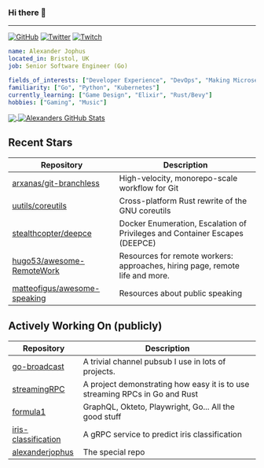 ### Hi there 👋

---

<a href="https://github.com/alexanderjophus"><img src="https://img.shields.io/github/followers/alexanderjophus.svg?label=GitHub&style=social" alt="GitHub"></a>
<a href="https://twitter.com/AlexanderJophus"><img src="https://img.shields.io/twitter/follow/AlexanderJophus?label=Twitter&style=social" alt="Twitter"></a>
<a href="https://twitch.tv/dejophus"><img src="https://img.shields.io/twitch/status/dejophus?style=social" alt="Twitch"></a>

```yaml
name: Alexander Jophus
located_in: Bristol, UK
job: Senior Software Engineer (Go)

fields_of_interests: ["Developer Experience", "DevOps", "Making Microservices Go Zoom"]
familiarity: ["Go", "Python", "Kubernetes"]
currently_learning: ["Game Design", "Elixir", "Rust/Bevy"]
hobbies: ["Gaming", "Music"]
```

<a href="https://github.com/alexanderjophus/alexanderjophus">
  <img align="center" src="https://github-readme-stats-git-masterrstaa-rickstaa.vercel.app/api/top-langs?username=alexanderjophus&hide=java,html,tex&langs_count=3&theme=vision-friendly-dark" />
</a>
<a href="https://github.com/alexanderjophus/alexanderjophus">
  <img align="center" src="https://github-readme-stats-git-masterrstaa-rickstaa.vercel.app/api?username=alexanderjophus&show_icons=true&line_height=27&count_private=true&theme=vision-friendly-dark" alt="Alexanders GitHub Stats" />
</a>

## Recent Stars
| Repository | Description |
|---|---|
| [arxanas/git-branchless](https://www.github.com/arxanas/git-branchless) | High-velocity, monorepo-scale workflow for Git |
| [uutils/coreutils](https://www.github.com/uutils/coreutils) | Cross-platform Rust rewrite of the GNU coreutils |
| [stealthcopter/deepce](https://www.github.com/stealthcopter/deepce) | Docker Enumeration, Escalation of Privileges and Container Escapes (DEEPCE) |
| [hugo53/awesome-RemoteWork](https://www.github.com/hugo53/awesome-RemoteWork) | Resources for remote workers: approaches, hiring page, remote life and more. |
| [matteofigus/awesome-speaking](https://www.github.com/matteofigus/awesome-speaking) | Resources about public speaking |

## Actively Working On (publicly)
| Repository | Description |
|---|---|
| [go-broadcast](https://www.github.com/alexanderjophus/go-broadcast) | A trivial channel pubsub I use in lots of projects. |
| [streamingRPC](https://www.github.com/alexanderjophus/streamingRPC) | A project demonstrating how easy it is to use streaming RPCs in Go and Rust |
| [formula1](https://www.github.com/alexanderjophus/formula1) | GraphQL, Okteto, Playwright, Go... All the good stuff |
| [iris-classification](https://www.github.com/alexanderjophus/iris-classification) | A gRPC service to predict iris classification |
| [alexanderjophus](https://www.github.com/alexanderjophus/alexanderjophus) | The special repo |